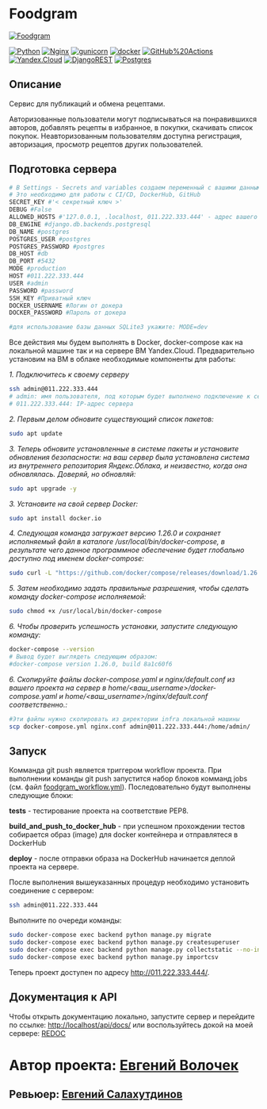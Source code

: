 # Foodgram
[![Foodgram](https://github.com/evgvol/foodgram-project-react/actions/workflows/foodgram_workflow.yml/badge.svg)](https://github.com/evgvol//foodgram-project-react/actions/workflows/foodgram_workflow.yml)

[![Python](https://img.shields.io/badge/-Python-464646?style=flat-square&logo=Python)](https://www.python.org/)
[![Nginx](https://img.shields.io/badge/-NGINX-464646?style=flat-square&logo=NGINX)](https://nginx.org/ru/)
[![gunicorn](https://img.shields.io/badge/-gunicorn-464646?style=flat-square&logo=gunicorn)](https://gunicorn.org/)
[![docker](https://img.shields.io/badge/-Docker-464646?style=flat-square&logo=docker)](https://www.docker.com/)
[![GitHub%20Actions](https://img.shields.io/badge/-GitHub%20Actions-464646?style=flat-square&logo=GitHub%20actions)](https://github.com/features/actions)
[![Yandex.Cloud](https://img.shields.io/badge/-Yandex.Cloud-464646?style=flat-square&logo=Yandex.Cloud)](https://cloud.yandex.ru/)
[![DjangoREST](https://img.shields.io/badge/DJANGO-REST-ff1709?style=for-the-badge&logo=django&logoColor=white&color=ff1709&labelColor=gray)](https://www.django-rest-framework.org/)
[![Postgres](https://img.shields.io/badge/postgres-%23316192.svg?style=for-the-badge&logo=postgresql&logoColor=white)](https://www.postgresql.org/)

## Описание
Cервис для публикаций и обмена рецептами.

Авторизованные пользователи могут подписываться на понравившихся авторов, добавлять рецепты в избранное, в покупки, скачивать список покупок. Неавторизованным пользователям доступна регистрация, авторизация, просмотр рецептов других пользователей.

## Подготовка сервера

```bash
# В Settings - Secrets and variables создаем переменный с вашими данными
# Это необходимо для работы с CI/CD, DockerHub, GitHub
SECRET_KEY #'< секретный ключ >'
DEBUG #False
ALLOWED_HOSTS #'127.0.0.1, .localhost, 011.222.333.444' - адрес вашего сервера
DB_ENGINE #django.db.backends.postgresql
DB_NAME #postgres
POSTGRES_USER #postgres
POSTGRES_PASSWORD #postgres
DB_HOST #db
DB_PORT #5432
MODE #production
HOST #011.222.333.444
USER #admin
PASSWORD #password
SSH_KEY #Приватный ключ
DOCKER_USERNAME #Логин от докера
DOCKER_PASSWORD #Пароль от докера

#для использование базы данных SQLite3 укажите: MODE=dev
```

Все действия мы будем выполнять в Docker, docker-compose как на локальной машине так и на сервере ВМ Yandex.Cloud.
Предварительно установим на ВМ в облаке необходимые компоненты для работы:

*1. Подключитесь к своему серверу*

```bash
ssh admin@011.222.333.444
# admin: имя пользователя, под которым будет выполнено подключение к серверу
# 011.222.333.444: IP-адрес сервера 
```

*2. Первым делом обновите существующий список пакетов:*
```bash
sudo apt update
```

*3. Теперь обновите установленные в системе пакеты и установите обновления безопасности: на ваш сервер была установлена система из внутреннего репозитория Яндекс.Облака, и неизвестно, когда она обновлялась. Доверяй, но обновляй:*
```bash
sudo apt upgrade -y
```

*3. Установите на свой сервер Docker:*
```bash
sudo apt install docker.io
```

*4. Следующая команда загружает версию 1.26.0 и сохраняет исполняемый файл в каталоге /usr/local/bin/docker-compose, в результате чего данное программное обеспечение будет глобально доступно под именем docker-compose:*
```bash
sudo curl -L "https://github.com/docker/compose/releases/download/1.26.0/docker-compose-$(uname -s)-$(uname -m)" -o /usr/local/bin/docker-compose
```

*5. Затем необходимо задать правильные разрешения, чтобы сделать команду docker-compose исполняемой:*
```bash
sudo chmod +x /usr/local/bin/docker-compose
```

*6. Чтобы проверить успешность установки, запустите следующую команду:*
```bash
docker-compose --version
# Вывод будет выглядеть следующим образом:
#docker-compose version 1.26.0, build 8a1c60f6
```

*6. Скопируйте файлы docker-compose.yaml и nginx/default.conf из вашего проекта на сервер в home/<ваш_username>/docker-compose.yaml и home/<ваш_username>/nginx/default.conf соответственно.:*
```bash
#Эти файлы нужно скопировать из директории infra локальной машины
scp docker-compose.yml nginx.conf admin@011.222.333.444:/home/admin/
```
## Запуск

Комманда git push является триггером workflow проекта. При выполнении команды git push запустится набор блоков комманд jobs (см. файл [foodgram_workflow.yml](https://github.com/evgvol/foodgram-project-react/actions/workflows/foodgram_workflow.yml)). Последовательно будут выполнены следующие блоки:

**tests** - тестирование проекта на соответствие PEP8.

**build_and_push_to_docker_hub** - при успешном прохождении тестов собирается образ (image) для docker контейнера и отправлятеся в DockerHub

**deploy** - после отправки образа на DockerHub начинается деплой проекта на сервере.

После выполнения вышеуказанных процедур необходимо установить соединение с сервером:

```bash
ssh admin@011.222.333.444
```

Выполните по очереди команды:

```bash
sudo docker-compose exec backend python manage.py migrate
sudo docker-compose exec backend python manage.py createsuperuser
sudo docker-compose exec backend python manage.py collectstatic --no-input
sudo docker-compose exec backend python manage.py importcsv
```

Теперь проект доступен по адресу http://011.222.333.444/. 

## Документация к API   
Чтобы открыть документацию локально, запустите сервер и перейдите по ссылке:
[http://localhost/api/docs/](http://localhost/api/docs/) или воспользуйтесь докой на моей сервере: [REDOC](http://130.193.41.225/api/docs/)


# **Автор проекта: [Евгений Волочек](https://github.com/EvgVol)**
## **Ревьюер: [Евгений Салахутдинов](https://github.com/EugeneSal)**
